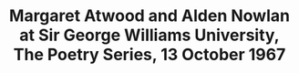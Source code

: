 ---
layout: manifest
title: Margaret Atwood and Alden Nowlan at Sir George Williams University, The Poetry
  Series, 13 October 1967
manifest_name: margaret-atwood-and-alden-nowlan-at-sir-george-williams-university-the-poetry-series-13-october-1967

---